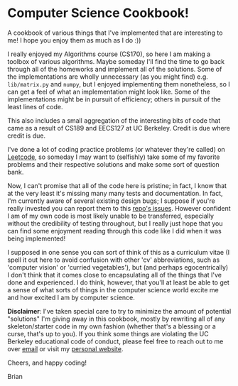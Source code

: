 # Computer Science Cookbook!

A cookbook of various things that I've implemented that are interesting to me! I hope you enjoy them as much as I do :))

I really enjoyed my Algorithms course (CS170), so here I am making a toolbox of various algorithms. Maybe someday I'll find the time to go back through all of the homeworks and implement all of the solutions. Some of the implementations are wholly unnecessary (as you might find) e.g. `lib/matrix.py` and `numpy`, but I enjoyed implementing them nonetheless, so I can get a feel of what an implementation might look like. Some of the implementations might be in pursuit of efficiency; others in pursuit of the least lines of code. 

This also includes a small aggregation of the interesting bits of code that came as a result of CS189 and EECS127 at UC Berkeley. Credit is due where credit is due. 

I've done a lot of coding practice problems (or whatever they're called) on [Leetcode](https://leetcode.com/bri25yu/), so someday I may want to (selfishly) take some of my favorite problems and their respective solutions and make some sort of question bank. 

Now, I can't promise that all of the code here is pristine; in fact, I know that at the very least it's missing many many tests and documentation. In fact, I'm currently aware of several existing design bugs; I suppose if you're really invested you can report them to this [repo's issues](https://github.com/bri25yu/Computer-Science-Cookbook/issues). However confident I am of my own code is most likely unable to be transferred, especially without the credibility of testing throughout, but I really just hope that you can find some enjoyment reading through this code like I did when it was being implemented! 

I supposed in one sense you can sort of think of this as a curriculum vitae (I spell it out here to avoid confusion with other 'cv' abbreviations, such as 'computer vision' or 'curried vegetables'), but (and perhaps egocentrically) I don't think that it comes close to encapsulating all of the things that I've done and experienced. I do think, however, that you'll at least be able to get a sense of what sorts of things in the computer science world excite me and how excited I am by computer science. 

**Disclaimer**: I've taken special care to try to minimize the amount of potential "solutions" I'm giving away in this cookbook, mostly by rewriting all of any skeleton/starter code in my own fashion (whether that's a blessing or a curse, that's up to you). If you think some things are violating the UC Berkeley educational code of conduct, please feel free to reach out to me over [email](bri25yu@berkeley.edu) or visit my [personal website](bri25yu.github.io). 

Cheers, and happy coding!

Brian
